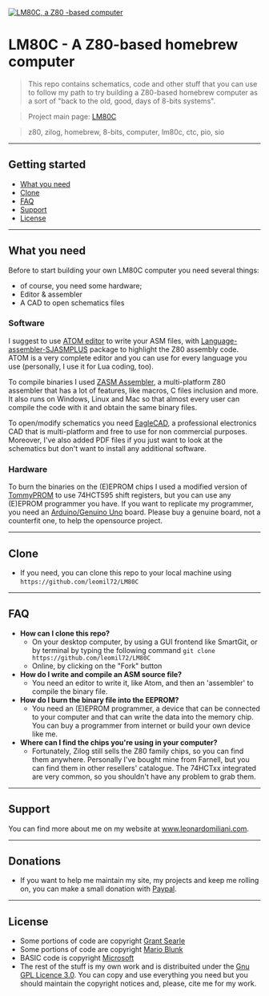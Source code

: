<a href="https://www.leonardomiliani.com/en/lm80c/"><img src="https://raw.githubusercontent.com/leomil72/LM80C/master/12-Home%20computer/LM80C.jpg" title="LM80C, a Z80-based computer" alt="LM80C, a Z80 -based computer"></a>


# LM80C - A Z80-based homebrew computer

> This repo contains schematics, code and other stuff that you can use to follow my path to try building a Z80-based homebrew computer as a sort of "back to the old, good, days of 8-bits systems".

> Project main page: [LM80C](http://www.leonardomiliani.com/en/lm80c/)

> z80, zilog, homebrew, 8-bits, computer, lm80c, ctc, pio, sio

---

## Getting started

- [What you need](#what%20you%20need)
- [Clone](#clone)
- [FAQ](#faq)
- [Support](#support)
- [License](#license)

---

## What you need

Before to start building your own LM80C computer you need several things:
- of course, you need some hardware;
- Editor & assembler
- A CAD to open schematics files

### Software
I suggest to use [ATOM editor](https://atom.io) to write your ASM files, with [Language-assembler-SJASMPLUS](https://atom.io/packages/language-assembler-sjasmplus) package to highlight the Z80 assembly code. ATOM is a very complete editor and you can use for every language you use (personally, I use it for Lua coding, too).

To compile binaries I used [ZASM Assembler](http://k1.spdns.de/Develop/Projects/zasm/Distributions/), a multi-platform Z80 assembler that has a lot of features, like macros, C files inclusion and more. It also runs on Windows, Linux and Mac so that almost every user can compile the code with it and obtain the same binary files.

To open/modify schematics you need [EagleCAD](https://www.autodesk.com/products/eagle/overview), a professional electronics CAD that is multi-platform and free to use for non commercial purposes. Moreover, I've also added PDF files if you just want to look at the schematics but don't want to install any additional software.

### Hardware
To burn the binaries on the (E)EPROM chips I used a modified version of [TommyPROM](https://github.com/leomil72/TommyPROM) to use 74HCT595 shift registers, but you can use any (E)EPROM programmer you have. If you want to replicate my programmer, you need an [Arduino/Genuino Uno](https://www.arduino.cc) board. Please buy a genuine board, not a counterfit one, to help the opensource project.

---

## Clone
- If you need, you can clone this repo to your local machine using `https://github.com/leomil72/LM80C`

---

## FAQ

- **How can I clone this repo?**
    - On your desktop computer, by using a GUI frontend like SmartGit, or by terminal by typing the following command ```git clone https://github.com/leomil72/LM80C```
    - Online, by clicking on the "Fork" button
- **How do I write and compile an ASM source file?**
    - You need an editor to write it, like Atom, and then an 'assembler' to compile the binary file.
- **How do I burn the binary file into the EEPROM?**
    - You need an (E)EPROM programmer, a device that can be connected to your computer and that can write the data into the memory chip. You can buy a programmer from internet or build your own device like me.
- **Where can I find the chips you're using in your computer?**
    - Fortunately, Zilog still sells the Z80 family chips, so you can find them anywhere. Personally I've bought mine from Farnell, but you can find them in other resellers' catalogue. The 74HCTxx integrated are very common, so you shouldn't have any problem to grab them.

---

## Support

You can find more about me on my website at <a href="https://www.leonardomiliani.com/en/" target="_blank">www.leonardomiliani.com</a>.

---

## Donations

- If you want to help me maintain my site, my projects and keep me rolling on, you can make a small donation with <a href="https://www.paypal.me/LeonardoMiliani" target="_blank">Paypal</a>.

---

## License

- Some portions of code are copyright <a href="http://searle.hostei.com/grant/" target="_blank">Grant Searle</a>
- Some portions of code are copyright <a href="http://www.train­z.de" target="_blank">Mario Blunk</a>
- BASIC code is copyright <a href="http://www.microsoft.com" target="_blank">Microsoft</a>
- The rest of the stuff is my own work and is distribuited under the [Gnu GPL Licence 3.0](https://opensource.org/licenses/GPL-3.0).
You can copy and use everything you need but you should maintain the copyright notices and, please, cite me for my work.
